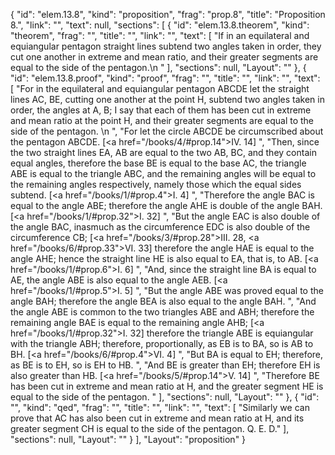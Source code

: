 {
  "id": "elem.13.8",
  "kind": "proposition",
  "frag": "prop.8",
  "title": "Proposition 8.",
  "link": "",
  "text": null,
  "sections": [
    {
      "id": "elem.13.8.theorem",
      "kind": "theorem",
      "frag": "",
      "title": "",
      "link": "",
      "text": [
        "If in an equilateral and equiangular pentagon straight lines subtend two angles taken in order, they cut one another in extreme and mean ratio, and their greater segments are equal to the side of the pentagon.\n      "
      ],
      "sections": null,
      "Layout": ""
    },
    {
      "id": "elem.13.8.proof",
      "kind": "proof",
      "frag": "",
      "title": "",
      "link": "",
      "text": [
        "For in the equilateral and equiangular pentagon ABCDE let the straight lines AC, BE, cutting one another at the point H, subtend two angles taken in order, the angles at A, B; I say that each of them has been cut in extreme and mean ratio at the point H, and their greater segments are equal to the side of the pentagon. \n      ",
        "For let the circle ABCDE be circumscribed about the pentagon ABCDE. [<a href=\"/books/4/#prop.14\">IV. 14</a>] ",
        "Then, since the two straight lines EA, AB are equal to the two AB, BC, and they contain equal angles, therefore the base BE is equal to the base AC, the triangle ABE is equal to the triangle ABC, and the remaining angles will be equal to the remaining angles respectively, namely those which the equal sides subtend. [<a href=\"/books/1/#prop.4\">I. 4</a>] ",
        "Therefore the angle BAC is equal to the angle ABE; therefore the angle AHE is double of the angle BAH. [<a href=\"/books/1/#prop.32\">I. 32</a>] ",
        "But the angle EAC is also double of the angle BAC, inasmuch as the circumference EDC is also double of the circumference CB; [<a href=\"/books/3/#prop.28\">III. 28</a>, <a href=\"/books/6/#prop.33\">VI. 33</a>] therefore the angle HAE is equal to the angle AHE; hence the straight line HE is also equal to EA, that is, to AB. [<a href=\"/books/1/#prop.6\">I. 6</a>] ",
        "And, since the straight line BA is equal to AE, the angle ABE is also equal to the angle AEB. [<a href=\"/books/1/#prop.5\">I. 5</a>] ",
        "But the angle ABE was proved equal to the angle BAH; therefore the angle BEA is also equal to the angle BAH. ",
        "And the angle ABE is common to the two triangles ABE and ABH; therefore the remaining angle BAE is equal to the remaining angle AHB; [<a href=\"/books/1/#prop.32\">I. 32</a>] therefore the triangle ABE is equiangular with the triangle ABH; therefore, proportionally, as EB is to BA, so is AB to BH. [<a href=\"/books/6/#prop.4\">VI. 4</a>] ",
        "But BA is equal to EH; therefore, as BE is to EH, so is EH to HB. ",
        "And BE is greater than EH; therefore EH is also greater than HB. [<a href=\"/books/5/#prop.14\">V. 14</a>] ",
        "Therefore BE has been cut in extreme and mean ratio at H, and the greater segment HE is equal to the side of the pentagon. "
      ],
      "sections": null,
      "Layout": ""
    },
    {
      "id": "",
      "kind": "qed",
      "frag": "",
      "title": "",
      "link": "",
      "text": [
        "Similarly we can prove that AC has also been cut in extreme and mean ratio at H, and its greater segment CH is equal to the side of the pentagon. Q. E. D."
      ],
      "sections": null,
      "Layout": ""
    }
  ],
  "Layout": "proposition"
}
